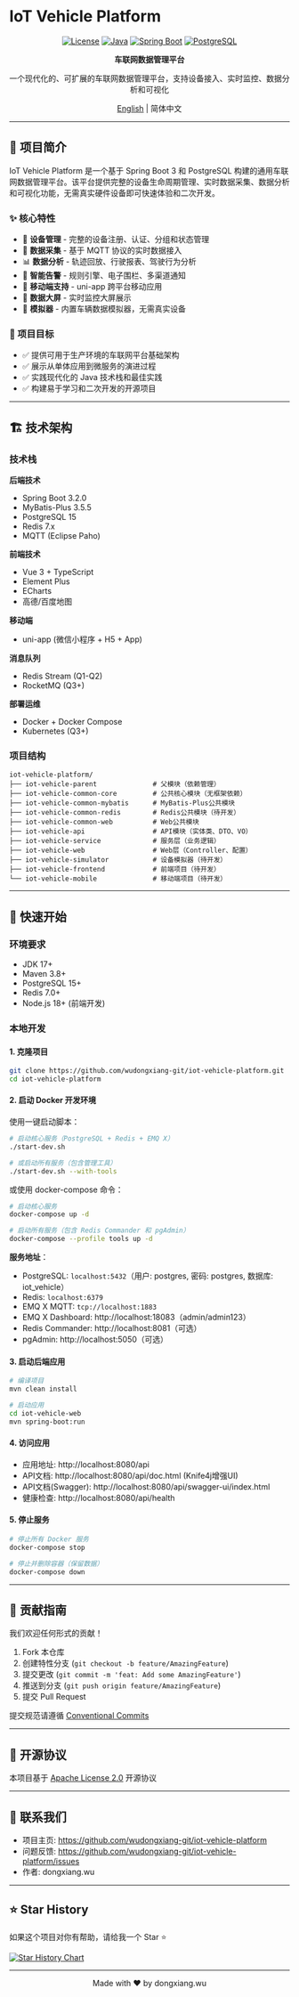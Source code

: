 # IoT Vehicle Platform

<div align="center">

[![License](https://img.shields.io/badge/license-Apache%202-blue.svg)](LICENSE)
[![Java](https://img.shields.io/badge/Java-17-red.svg)](https://www.oracle.com/java/)
[![Spring Boot](https://img.shields.io/badge/Spring%20Boot-3.2.0-brightgreen.svg)](https://spring.io/projects/spring-boot)
[![PostgreSQL](https://img.shields.io/badge/PostgreSQL-15-blue.svg)](https://www.postgresql.org/)

**车联网数据管理平台**

一个现代化的、可扩展的车联网数据管理平台，支持设备接入、实时监控、数据分析和可视化

[English](README_EN.md) | 简体中文

</div>

---

## 📖 项目简介

IoT Vehicle Platform 是一个基于 Spring Boot 3 和 PostgreSQL 构建的通用车联网数据管理平台。该平台提供完整的设备生命周期管理、实时数据采集、数据分析和可视化功能，无需真实硬件设备即可快速体验和二次开发。

### ✨ 核心特性

- 🚗 **设备管理** - 完整的设备注册、认证、分组和状态管理
- 📡 **数据采集** - 基于 MQTT 协议的实时数据接入
- 📊 **数据分析** - 轨迹回放、行驶报表、驾驶行为分析
- 🔔 **智能告警** - 规则引擎、电子围栏、多渠道通知
- 📱 **移动端支持** - uni-app 跨平台移动应用
- 🎨 **数据大屏** - 实时监控大屏展示
- 🔧 **模拟器** - 内置车辆数据模拟器，无需真实设备

### 🎯 项目目标

- ✅ 提供可用于生产环境的车联网平台基础架构
- ✅ 展示从单体应用到微服务的演进过程
- ✅ 实践现代化的 Java 技术栈和最佳实践
- ✅ 构建易于学习和二次开发的开源项目

---

## 🏗️ 技术架构

### 技术栈

**后端技术**
- Spring Boot 3.2.0
- MyBatis-Plus 3.5.5
- PostgreSQL 15
- Redis 7.x
- MQTT (Eclipse Paho)

**前端技术**
- Vue 3 + TypeScript
- Element Plus
- ECharts
- 高德/百度地图

**移动端**
- uni-app (微信小程序 + H5 + App)

**消息队列**
- Redis Stream (Q1-Q2)
- RocketMQ (Q3+)

**部署运维**
- Docker + Docker Compose
- Kubernetes (Q3+)

### 项目结构

```
iot-vehicle-platform/
├── iot-vehicle-parent              # 父模块（依赖管理）
├── iot-vehicle-common-core         # 公共核心模块（无框架依赖）
├── iot-vehicle-common-mybatis      # MyBatis-Plus公共模块
├── iot-vehicle-common-redis        # Redis公共模块（待开发）
├── iot-vehicle-common-web          # Web公共模块
├── iot-vehicle-api                 # API模块（实体类、DTO、VO）
├── iot-vehicle-service             # 服务层（业务逻辑）
├── iot-vehicle-web                 # Web层（Controller、配置）
├── iot-vehicle-simulator           # 设备模拟器（待开发）
├── iot-vehicle-frontend            # 前端项目（待开发）
└── iot-vehicle-mobile              # 移动端项目（待开发）
```

---

## 🚀 快速开始

### 环境要求

- JDK 17+
- Maven 3.8+
- PostgreSQL 15+
- Redis 7.0+
- Node.js 18+ (前端开发)

### 本地开发

#### 1. 克隆项目

```bash
git clone https://github.com/wudongxiang-git/iot-vehicle-platform.git
cd iot-vehicle-platform
```

#### 2. 启动 Docker 开发环境

使用一键启动脚本：

```bash
# 启动核心服务（PostgreSQL + Redis + EMQ X）
./start-dev.sh

# 或启动所有服务（包含管理工具）
./start-dev.sh --with-tools
```

或使用 docker-compose 命令：

```bash
# 启动核心服务
docker-compose up -d

# 启动所有服务（包含 Redis Commander 和 pgAdmin）
docker-compose --profile tools up -d
```

**服务地址**：
- PostgreSQL: `localhost:5432`（用户: postgres, 密码: postgres, 数据库: iot_vehicle）
- Redis: `localhost:6379`
- EMQ X MQTT: `tcp://localhost:1883`
- EMQ X Dashboard: http://localhost:18083（admin/admin123）
- Redis Commander: http://localhost:8081（可选）
- pgAdmin: http://localhost:5050（可选）

#### 3. 启动后端应用

```bash
# 编译项目
mvn clean install

# 启动应用
cd iot-vehicle-web
mvn spring-boot:run
```

#### 4. 访问应用

- 应用地址: http://localhost:8080/api
- API文档: http://localhost:8080/api/doc.html (Knife4j增强UI)
- API文档(Swagger): http://localhost:8080/api/swagger-ui/index.html
- 健康检查: http://localhost:8080/api/health

#### 5. 停止服务

```bash
# 停止所有 Docker 服务
docker-compose stop

# 停止并删除容器（保留数据）
docker-compose down
```

---

## 🤝 贡献指南

我们欢迎任何形式的贡献！

1. Fork 本仓库
2. 创建特性分支 (`git checkout -b feature/AmazingFeature`)
3. 提交更改 (`git commit -m 'feat: Add some AmazingFeature'`)
4. 推送到分支 (`git push origin feature/AmazingFeature`)
5. 提交 Pull Request

提交规范请遵循 [Conventional Commits](https://www.conventionalcommits.org/)

---

## 📄 开源协议

本项目基于 [Apache License 2.0](LICENSE) 开源协议

---

## 👥 联系我们

- 项目主页: https://github.com/wudongxiang-git/iot-vehicle-platform
- 问题反馈: https://github.com/wudongxiang-git/iot-vehicle-platform/issues
- 作者: dongxiang.wu

---

## ⭐ Star History

如果这个项目对你有帮助，请给我一个 Star ⭐

[![Star History Chart](https://api.star-history.com/svg?repos=wudongxiang-git/iot-vehicle-platform&type=Date)](https://star-history.com/#wudongxiang-git/iot-vehicle-platform&Date)

---

<div align="center">

Made with ❤️ by dongxiang.wu

</div>

